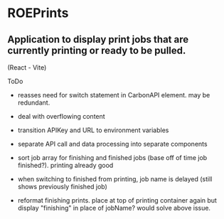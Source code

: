 # ROEPrints

## Application to display print jobs that are currently printing or ready to be pulled.

(React - Vite)

ToDo

- reasses need for switch statement in CarbonAPI element. may be redundant.

- deal with overflowing content
- transition APIKey and URL to environment variables
- separate API call and data processing into separate components
- sort job array for finishing and finished jobs (base off of time job finished?). printing already good

- when switching to finished from printing, job name is delayed (still shows previously finished job)
- reformat finishing prints. place at top of printing container again but display "finishing" in place of jobName? would solve above issue.
